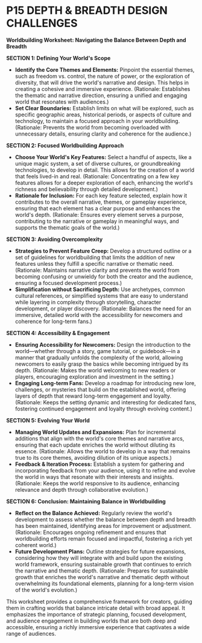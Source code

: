 

# P15 DEPTH & BREADTH DESIGN CHALLENGES

**Worldbuilding Worksheet: Navigating the Balance Between Depth and Breadth**

**SECTION 1: Defining Your World's Scope**
- **Identify the Core Themes and Elements:** Pinpoint the essential themes, such as freedom vs. control, the nature of power, or the exploration of diversity, that will drive the world's narrative and design. This helps in creating a cohesive and immersive experience. (Rationale: Establishes the thematic and narrative direction, ensuring a unified and engaging world that resonates with audiences.)
- **Set Clear Boundaries:** Establish limits on what will be explored, such as specific geographic areas, historical periods, or aspects of culture and technology, to maintain a focused approach in your worldbuilding. (Rationale: Prevents the world from becoming overloaded with unnecessary details, ensuring clarity and coherence for the audience.)

**SECTION 2: Focused Worldbuilding Approach**
- **Choose Your World's Key Features:** Select a handful of aspects, like a unique magic system, a set of diverse cultures, or groundbreaking technologies, to develop in detail. This allows for the creation of a world that feels lived-in and real. (Rationale: Concentrating on a few key features allows for a deeper exploration of each, enhancing the world's richness and believability through detailed development.)
- **Rationale for Inclusion:** For each key feature selected, explain how it contributes to the overall narrative, themes, or gameplay experience, ensuring that each element has a clear purpose and enhances the world's depth. (Rationale: Ensures every element serves a purpose, contributing to the narrative or gameplay in meaningful ways, and supports the thematic goals of the world.)

**SECTION 3: Avoiding Overcomplexity**
- **Strategies to Prevent Feature Creep:** Develop a structured outline or a set of guidelines for worldbuilding that limits the addition of new features unless they fulfill a specific narrative or thematic need. (Rationale: Maintains narrative clarity and prevents the world from becoming confusing or unwieldy for both the creator and the audience, ensuring a focused development process.)
- **Simplification without Sacrificing Depth:** Use archetypes, common cultural references, or simplified systems that are easy to understand while layering in complexity through storytelling, character development, or player discovery. (Rationale: Balances the need for an immersive, detailed world with the accessibility for newcomers and coherence for long-term fans.)

**SECTION 4: Accessibility & Engagement**
- **Ensuring Accessibility for Newcomers:** Design the introduction to the world—whether through a story, game tutorial, or guidebook—in a manner that gradually unfolds the complexity of the world, allowing newcomers to easily grasp the basics while becoming intrigued by its depth. (Rationale: Makes the world welcoming to new readers or players, encouraging exploration and investment in the setting.)
- **Engaging Long-term Fans:** Develop a roadmap for introducing new lore, challenges, or mysteries that build on the established world, offering layers of depth that reward long-term engagement and loyalty. (Rationale: Keeps the setting dynamic and interesting for dedicated fans, fostering continued engagement and loyalty through evolving content.)

**SECTION 5: Evolving Your World**
- **Managing World Updates and Expansions:** Plan for incremental additions that align with the world's core themes and narrative arcs, ensuring that each update enriches the world without diluting its essence. (Rationale: Allows the world to develop in a way that remains true to its core themes, avoiding dilution of its unique aspects.)
- **Feedback & Iteration Process:** Establish a system for gathering and incorporating feedback from your audience, using it to refine and evolve the world in ways that resonate with their interests and insights. (Rationale: Keeps the world responsive to its audience, enhancing relevance and depth through collaborative evolution.)

**SECTION 6: Conclusion: Maintaining Balance in Worldbuilding**
- **Reflect on the Balance Achieved:** Regularly review the world's development to assess whether the balance between depth and breadth has been maintained, identifying areas for improvement or adjustment. (Rationale: Encourages ongoing refinement and ensures that worldbuilding efforts remain focused and impactful, fostering a rich yet coherent world.)
- **Future Development Plans:** Outline strategies for future expansions, considering how they will integrate with and build upon the existing world framework, ensuring sustainable growth that continues to enrich the narrative and thematic depth. (Rationale: Prepares for sustainable growth that enriches the world's narrative and thematic depth without overwhelming its foundational elements, planning for a long-term vision of the world's evolution.)

This worksheet provides a comprehensive framework for creators, guiding them in crafting worlds that balance intricate detail with broad appeal. It emphasizes the importance of strategic planning, focused development, and audience engagement in building worlds that are both deep and accessible, ensuring a richly immersive experience that captivates a wide range of audiences.